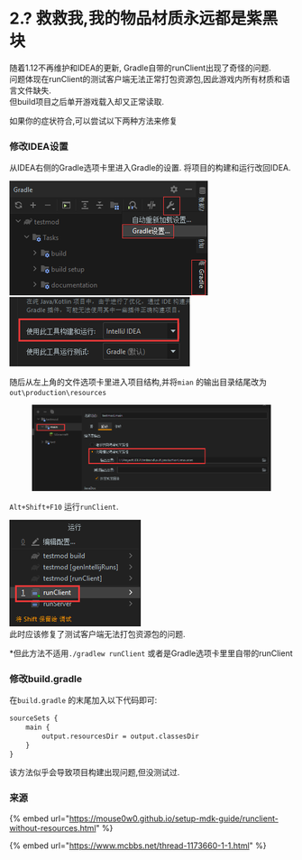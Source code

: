 # 2.? 救救我,我的物品材质永远都是紫黑块

随着1.12不再维护和IDEA的更新, Gradle自带的runClient出现了奇怪的问题.\
问题体现在runClient的测试客户端无法正常打包资源包,因此游戏内所有材质和语言文件缺失.\
但build项目之后单开游戏载入却又正常读取.

如果你的症状符合,可以尝试以下两种方法来修复

### 修改IDEA设置

从IDEA右侧的Gradle选项卡里进入Gradle的设置. 将项目的构建和运行改回IDEA.

<img src="../.gitbook/assets/image (11).png" alt="" data-size="original"><img src="../.gitbook/assets/image (45).png" alt="" data-size="original">

随后从左上角的文件选项卡里进入项目结构,并将`mian` 的输出目录结尾改为`out\production\resources`

<figure><img src="../.gitbook/assets/image (5).png" alt=""><figcaption></figcaption></figure>

`Alt+Shift+F10` 运行`runClient`.

![](<../.gitbook/assets/image (65).png>)\
此时应该修复了测试客户端无法打包资源包的问题.

\*但此方法不适用`./gradlew runClient` 或者是Gradle选项卡里里自带的runClient

### 修改build.gradle

在`build.gradle` 的末尾加入以下代码即可:

```
sourceSets { 
    main { 
        output.resourcesDir = output.classesDir 
    } 
}
```

该方法似乎会导致项目构建出现问题,但没测试过.

### 来源

{% embed url="https://mouse0w0.github.io/setup-mdk-guide/runclient-without-resources.html" %}

{% embed url="https://www.mcbbs.net/thread-1173660-1-1.html" %}
